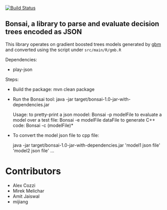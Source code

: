 [![Build Status](https://travis-ci.org/eBay/bonsai.svg?branch=master)](https://travis-ci.org/eBay/bonsai)

## Bonsai, a library to parse and evaluate decision trees encoded as JSON

This library operates on gradient boosted trees models generated by 
[gbm](http://cran.r-project.org/web/packages/gbm)
and converted using the script under `src/main/R/gmb.R`


Dependencies:

* play-json


Steps:
  * Build the package: mvn clean package
  * Run the Bonsai tool: java -jar target/bonsai-1.0-jar-with-dependencies.jar
  
    Usage: 
      to pretty-print a json moodel: Bonsai -p modelFile
      to evaluate a model over a test file: Bonsai -e modelFile dataFile
      to generate C++ code: Bonsai -c (modelFile)*

  * To convert the model json file to cpp file:
 
    java -jar target/bonsai-1.0-jar-with-dependencies.jar 'model1 json file'  'model2 json file' ...

    
# Contributors
* Alex Cozzi
* Mirek Melichar
* Amit Jaiswal
* mijiang
 